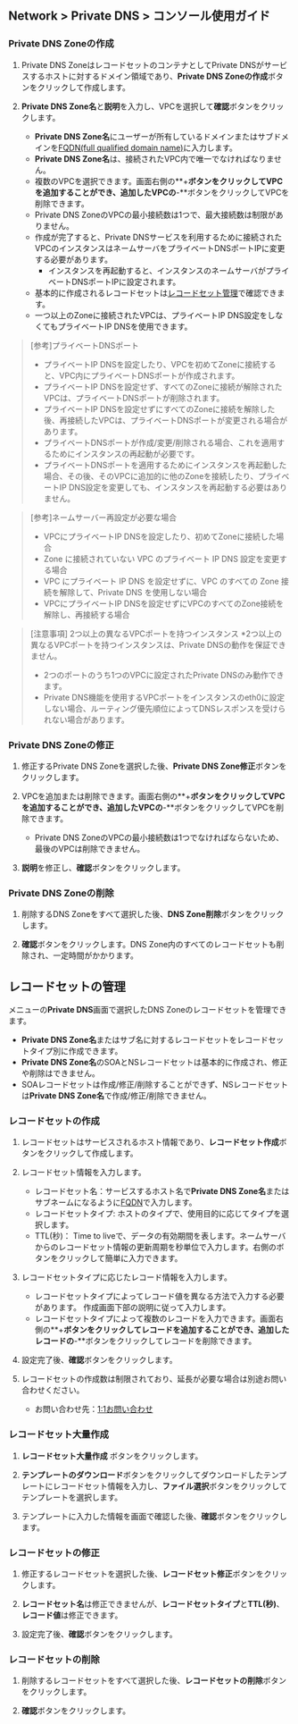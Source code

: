 ## Network > Private DNS > コンソール使用ガイド

### Private DNS Zoneの作成

1. Private DNS ZoneはレコードセットのコンテナとしてPrivate DNSがサービスするホストに対するドメイン領域であり、**Private DNS Zoneの作成**ボタンをクリックして作成します。

2. **Private DNS Zone名**と**説明**を入力し、VPCを選択して**確認**ボタンをクリックします。 

    - **Private DNS Zone名**にユーザーが所有しているドメインまたはサブドメインを[FQDN(full qualified domain name)](https://en.wikipedia.org/wiki/Fully_qualified_domain_name)に入力します。
    - **Private DNS Zone名**は、接続されたVPC内で唯一でなければなりません。
    - 複数のVPCを選択できます。画面右側の**+**ボタンをクリックしてVPCを追加することができ、追加したVPCの**-**ボタンをクリックしてVPCを削除できます。
    - Private DNS ZoneのVPCの最小接続数は1つで、最大接続数は制限がありません。
    - 作成が完了すると、Private DNSサービスを利用するために接続されたVPCのインスタンスはネームサーバをプライベートDNSポートIPに変更する必要があります。
      - インスタンスを再起動すると、インスタンスのネームサーバがプライベートDNSポートIPに設定されます。
    - 基本的に作成されるレコードセットは[レコードセット管理](./console-guide/#_1)で確認できます。
    - 一つ以上のZoneに接続されたVPCは、プライベートIP DNS設定をしなくてもプライベートIP DNSを使用できます。


> [参考]プライベートDNSポート
> * プライベートIP DNSを設定したり、VPCを初めてZoneに接続すると、VPC内にプライベートDNSポートが作成されます。
> * プライベートIP DNSを設定せず、すべてのZoneに接続が解除されたVPCは、プライベートDNSポートが削除されます。
> * プライベートIP DNSを設定せずにすべてのZoneに接続を解除した後、再接続したVPCは、プライベートDNSポートが変更される場合があります。
> * プライベートDNSポートが作成/変更/削除される場合、これを適用するためにインスタンスの再起動が必要です。
> * プライベートDNSポートを適用するためにインスタンスを再起動した場合、その後、そのVPCに追加的に他のZoneを接続したり、プライベートIP DNS設定を変更しても、インスタンスを再起動する必要はありません。

> [参考]ネームサーバー再設定が必要な場合
> * VPCにプライベートIP DNSを設定したり、初めてZoneに接続した場合
> * Zone に接続されていない VPC のプライベート IP DNS 設定を変更する場合
> * VPC にプライベート IP DNS を設定せずに、VPC のすべての Zone 接続を解除して、Private DNS を使用しない場合
> * VPCにプライベートIP DNSを設定せずにVPCのすべてのZone接続を解除し、再接続する場合

> [注意事項] 2つ以上の異なるVPCポートを持つインスタンス
> *2つ以上の異なるVPCポートを持つインスタンスは、Private DNSの動作を保証できません。
> * 2つのポートのうち1つのVPCに設定されたPrivate DNSのみ動作できます。
> * Private DNS機能を使用するVPCポートをインスタンスのeth0に設定しない場合、ルーティング優先順位によってDNSレスポンスを受けられない場合があります。

### Private DNS Zoneの修正

1. 修正するPrivate DNS Zoneを選択した後、**Private DNS Zone修正**ボタンをクリックします。
   
2. VPCを追加または削除できます。画面右側の**+**ボタンをクリックしてVPCを追加することができ、追加したVPCの**-**ボタンをクリックしてVPCを削除できます。
   - Private DNS ZoneのVPCの最小接続数は1つでなければならないため、最後のVPCは削除できません。

3. **説明**を修正し、**確認**ボタンをクリックします。

### Private DNS Zoneの削除

1. 削除するDNS Zoneをすべて選択した後、**DNS Zone削除**ボタンをクリックします。

2. **確認**ボタンをクリックします。DNS Zone内のすべてのレコードセットも削除され、一定時間がかかります。

## レコードセットの管理

メニューの**Private DNS**画面で選択したDNS Zoneのレコードセットを管理できます。

- **Private DNS Zone名**またはサブ名に対するレコードセットをレコードセットタイプ別に作成できます。
- **Private DNS Zone名**のSOAとNSレコードセットは基本的に作成され、修正や削除はできません。
- SOAレコードセットは作成/修正/削除することができず、NSレコードセットは**Private DNS Zone名**で作成/修正/削除できません。

### レコードセットの作成

1. レコードセットはサービスされるホスト情報であり、**レコードセット作成**ボタンをクリックして作成します。

2. レコードセット情報を入力します。

    - レコードセット名：サービスするホスト名で**Private DNS Zone名**またはサブネームになるように[FQDN](https://en.wikipedia.org/wiki/Fully_qualified_domain_name)で入力します。
    - レコードセットタイプ: ホストのタイプで、使用目的に応じてタイプを選択します。
    - TTL(秒)： Time to liveで、データの有効期間を表します。ネームサーバからのレコードセット情報の更新周期を秒単位で入力します。右側のボタンをクリックして簡単に入力できます。

3. レコードセットタイプに応じたレコード情報を入力します。

    - レコードセットタイプによってレコード値を異なる方法で入力する必要があります。 作成画面下部の説明に従って入力します。
    - レコードセットタイプによって複数のレコードを入力できます。画面右側の**+**ボタンをクリックしてレコードを追加することができ、追加したレコードの**-**ボタンをクリックしてレコードを削除できます。

4. 設定完了後、**確認**ボタンをクリックします。

5. レコードセットの作成数は制限されており、延長が必要な場合は別途お問い合わせください。

    - お問い合わせ先：[1:1お問い合わせ](https://www.nhncloud.com/kr/support/inquiry?alias=tab3_02)

### レコードセット大量作成

1. **レコードセット大量作成** ボタンをクリックします。

2. **テンプレートのダウンロード**ボタンをクリックしてダウンロードしたテンプレートにレコードセット情報を入力し、**ファイル選択**ボタンをクリックしてテンプレートを選択します。

3. テンプレートに入力した情報を画面で確認した後、**確認**ボタンをクリックします。

### レコードセットの修正

1. 修正するレコードセットを選択した後、**レコードセット修正**ボタンをクリックします。

2. **レコードセット名**は修正できませんが、**レコードセットタイプ**と**TTL(秒)**、**レコード値**は修正できます。

3. 設定完了後、**確認**ボタンをクリックします。


### レコードセットの削除

1. 削除するレコードセットをすべて選択した後、**レコードセットの削除**ボタンをクリックします。

2. **確認**ボタンをクリックします。
